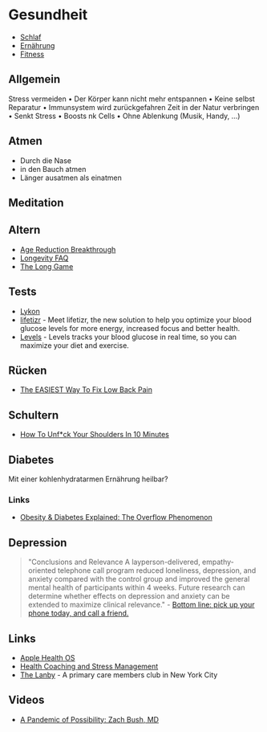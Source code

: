 # Gesundheit

- [Schlaf](./schlaf)  
- [Ernährung](./ernaehrung)
- [Fitness](./fitness)

## Allgemein

Stress vermeiden
    • Der Körper kann nicht mehr entspannen
    • Keine selbst Reparatur 
    • Immunsystem wird zurückgefahren
Zeit in der Natur verbringen 
    • Senkt Stress 
    • Boosts nk Cells
    • Ohne Ablenkung (Musik, Handy, …)

## Atmen

- Durch die Nase 
- in den Bauch atmen
- Länger ausatmen als einatmen

## Meditation



## Altern

- [Age Reduction Breakthrough](https://joshmitteldorf.scienceblog.com/2020/05/11/age-reduction-breakthrough/)
- [Longevity FAQ](https://www.ldeming.com/longevityfaq/)
- [The Long Game](https://mehdiyacoubi.substack.com)

## Tests

- [Lykon](https://shop.lykon.de/products/myhealth-fitness)
- [lifetizr](https://www.lifetizr.io/) - Meet lifetizr, the new solution to help you optimize your blood glucose levels for more energy, increased focus and better health.
- [Levels](https://www.levelshealth.com/) - Levels tracks your blood glucose in real time, so you can maximize your diet and exercise.

## Rücken

- [The EASIEST Way To Fix Low Back Pain](https://www.youtube.com/watch?v=BqL-_eOiOKw)

## Schultern

- [How To Unf*ck Your Shoulders In 10 Minutes](https://www.youtube.com/watch?v=UE0ktBkeo64)

## Diabetes

Mit einer kohlenhydratarmen Ernährung heilbar?

### Links

- [Obesity & Diabetes Explained: The Overflow Phenomenon](https://www.youtube.com/watch?v=xlfZvnV4v50)

## Depression

> "Conclusions and Relevance  A layperson-delivered, empathy-oriented telephone call program reduced loneliness, depression, and anxiety compared with the control group and improved the general mental health of participants within 4 weeks. Future research can determine whether effects on depression and anxiety can be extended to maximize clinical relevance." - [Bottom line: pick up your phone today, and call a friend.](https://jamanetwork.com/journals/jamapsychiatry/fullarticle/2776786)

## Links

- [Apple Health OS](https://divinations.substack.com/p/healthos)
- [Health Coaching and Stress Management](https://chriskresser.com/health-coaching-and-stress-management/)
- [The Lanby](https://www.thelanby.com/) - A primary care members club in New York City

## Videos

- [A Pandemic of Possibility: Zach Bush, MD](https://www.youtube.com/watch?v=qUiGgRHES4k)
